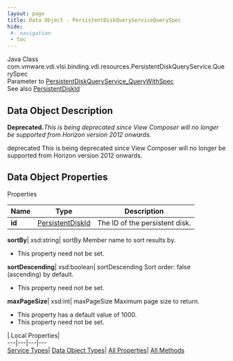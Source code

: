 ```yaml
---
layout: page
title: Data Object - PersistentDiskQueryServiceQuerySpec
hide:
 #- navigation
 - toc
---
```






Java Class
    com.vmware.vdi.vlsi.binding.vdi.resources.PersistentDiskQueryService.QuerySpec  
Parameter to
     [PersistentDiskQueryService_QueryWithSpec](vdi.resources.PersistentDiskQueryService.md#queryWithSpec)  
See also
     [PersistentDiskId](vdi.entity.PersistentDiskId.md)  

## Data Object Description 

**Deprecated.**_This is being deprecated since View Composer will no longer be supported from Horizon version 2012 onwards._

deprecated This is being deprecated since View Composer will no longer be supported from Horizon version 2012 onwards. 

## Data Object Properties

Properties

Name |  Type |  Description   
---|---|---  
**id**| [PersistentDiskId](vdi.entity.PersistentDiskId.md)|  The ID of the persistent disk.   
  
**sortBy**|  xsd:string|  sortBy Member name to sort results by.   


* This property need not be set.

  
**sortDescending**|  xsd:boolean|  sortDescending Sort order: false (ascending) by default.   


* This property need not be set.

  
**maxPageSize**|  xsd:int|  maxPageSize Maximum page size to return.   


  * This property has a default value of 1000.
* This property need not be set.

  
  
  
 | Local Properties|   
---|---|---|---  
[Service Types](index-mo_types.md)| [Data Object Types](index-do_types.md)| [All Properties](index-properties.md)| [All Methods](index-methods.md)  
  
  

